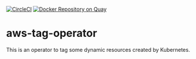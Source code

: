 [![CircleCI](https://circleci.com/gh/giantswarm/aws-tag-operator.svg?&style=shield)](https://circleci.com/gh/giantswarm/aws-tag-operator) [![Docker Repository on Quay](https://quay.io/repository/giantswarm/aws-tag-operator/status "Docker Repository on Quay")](https://quay.io/repository/giantswarm/aws-tag-operator)

# aws-tag-operator

This is an operator to tag some dynamic resources created by Kubernetes.

